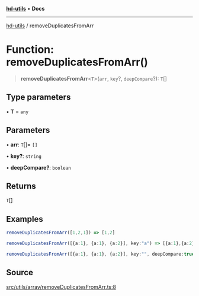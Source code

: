 [**hd-utils**](../README.md) • **Docs**

***

[hd-utils](../globals.md) / removeDuplicatesFromArr

# Function: removeDuplicatesFromArr()

> **removeDuplicatesFromArr**\<`T`\>(`arr`, `key`?, `deepCompare`?): `T`[]

## Type parameters

• **T** = `any`

## Parameters

• **arr**: `T`[]= `[]`

• **key?**: `string`

• **deepCompare?**: `boolean`

## Returns

`T`[]

## Examples

```ts
removeDuplicatesFromArr([1,2,1]) => [1,2]
```

```ts
removeDuplicatesFromArr([{a:1}, {a:1}, {a:2}], key:"a") => [{a:1},{a:2}]
```

```ts
removeDuplicatesFromArr([{a:1}, {a:1}, {a:2}], key:"", deepCompare:true) => [{a:1},{a:2}]
```

## Source

[src/utils/array/removeDuplicatesFromArr.ts:8](https://github.com/AhmadHddad/h-utils/blob/f7bb9ae71f981ffef49079271b9540862594b7e6/src/utils/array/removeDuplicatesFromArr.ts#L8)
